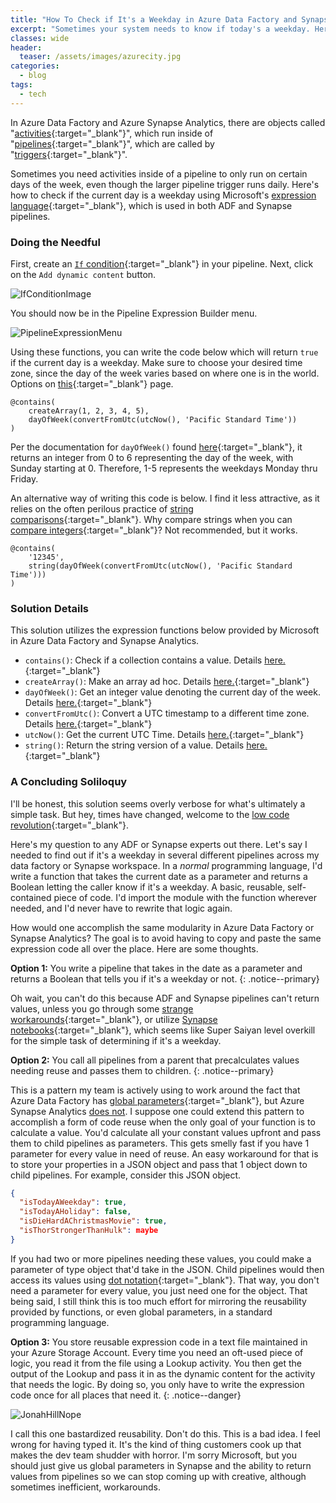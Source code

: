 ```yaml
---
title: "How To Check if It's a Weekday in Azure Data Factory and Synapse Analytics"
excerpt: "Sometimes your system needs to know if today's a weekday. Here's how to find out using Microsoft's Azure Data Factory or Azure Synapse Analytics."
classes: wide
header:
  teaser: /assets/images/azurecity.jpg
categories:
  - blog
tags:
  - tech
---
```


In Azure Data Factory and Azure Synapse Analytics, there are objects called "[activities](https://learn.microsoft.com/en-us/azure/data-factory/concepts-pipelines-activities?tabs=data-factory){:target="_blank"}", which run inside of "[pipelines](https://learn.microsoft.com/en-us/azure/data-factory/concepts-pipelines-activities?tabs=data-factory){:target="_blank"}", which are called by "[triggers](https://learn.microsoft.com/en-us/azure/data-factory/concepts-pipeline-execution-triggers){:target="_blank"}".

Sometimes you need activities inside of a pipeline to only run on certain days of the week, even though the larger pipeline trigger runs daily. Here's how to check if the current day is a weekday using Microsoft's [expression language](https://learn.microsoft.com/en-us/azure/data-factory/control-flow-expression-language-functions){:target="_blank"}, which is used in both ADF and Synapse pipelines.

### Doing the Needful

First, create an [`If` condition](https://learn.microsoft.com/en-us/azure/data-factory/control-flow-if-condition-activity){:target="_blank"} in your pipeline. Next, click on the `Add dynamic content` button.

![IfConditionImage](/assets/images/ifcondition.png)

You should now be in the Pipeline Expression Builder menu.

![PipelineExpressionMenu](/assets/images/expressionbuilder.png)

Using these functions, you can write the code below which will return `true` if the current day is a weekday. Make sure to choose your desired time zone, since the day of the week varies based on where one is in the world. Options on [this](https://learn.microsoft.com/en-us/windows-hardware/manufacture/desktop/default-time-zones?view=windows-11#time-zones){:target="_blank"} page.

```
@contains(
    createArray(1, 2, 3, 4, 5),
    dayOfWeek(convertFromUtc(utcNow(), 'Pacific Standard Time'))
)
```

Per the documentation for `dayOfWeek()` found [here](https://learn.microsoft.com/en-us/azure/data-factory/control-flow-expression-language-functions#dayOfWeek){:target="_blank"}, it returns an integer from 0 to 6 representing the day of the week, with Sunday starting at 0. Therefore, 1-5 represents the weekdays Monday thru Friday.

An alternative way of writing this code is below. I find it less attractive, as it relies on the often perilous practice of [string comparisons](https://softwareengineering.stackexchange.com/questions/439396/is-it-bad-practice-to-compare-string-representation-on-an-object-instead-of-its){:target="_blank"}. Why compare strings when you can [compare integers](https://stackoverflow.com/questions/4904179/why-is-integer-comparison-faster-then-string-comparison){:target="_blank"}? Not recommended, but it works.

```
@contains(
    '12345',
    string(dayOfWeek(convertFromUtc(utcNow(), 'Pacific Standard Time')))
)
```

### Solution Details

This solution utilizes the expression functions below provided by Microsoft in Azure Data Factory and Synapse Analytics.

* `contains()`: Check if a collection contains a value. Details [here.](https://learn.microsoft.com/en-us/azure/data-factory/control-flow-expression-language-functions#contains){:target="_blank"}
* `createArray()`: Make an array ad hoc. Details [here.](https://learn.microsoft.com/en-us/azure/data-factory/control-flow-expression-language-functions#createArray){:target="_blank"}
* `dayOfWeek()`: Get an integer value denoting the current day of the week. Details [here.](https://learn.microsoft.com/en-us/azure/data-factory/control-flow-expression-language-functions#dayOfWeek){:target="_blank"}
* `convertFromUtc()`: Convert a UTC timestamp to a different time zone. Details [here.](https://learn.microsoft.com/en-us/azure/data-factory/control-flow-expression-language-functions#convertFromUtc){:target="_blank"}
* `utcNow()`: Get the current UTC Time. Details [here.](https://learn.microsoft.com/en-us/azure/data-factory/control-flow-expression-language-functions#utcNow){:target="_blank"}
* `string()`: Return the string version of a value. Details [here.](https://learn.microsoft.com/en-us/azure/data-factory/control-flow-expression-language-functions#string){:target="_blank"}

### A Concluding Soliloquy

I'll be honest, this solution seems overly verbose for what's ultimately a simple task. But hey, times have changed, welcome to the [low code revolution](https://www.ben-morris.com/azure-data-factory-myth-code-free-data-warehouse/){:target="_blank"}.

Here's my question to any ADF or Synapse experts out there. Let's say I needed to find out if it's a weekday in several different pipelines across my data factory or Synapse workspace. In a *normal* programming language, I'd write a function that takes the current date as a parameter and returns a Boolean letting the caller know if it's a weekday. A basic, reusable, self-contained piece of code. I'd import the module with the function wherever needed, and I'd never have to rewrite that logic again.

How would one accomplish the same modularity in Azure Data Factory or Synapse Analytics? The goal is to avoid having to copy and paste the same expression code all over the place. Here are some thoughts.

**Option 1:** You write a pipeline that takes in the date as a parameter and returns a Boolean that tells you if it's a weekday or not.
{: .notice--primary}

Oh wait, you can't do this because ADF and Synapse pipelines can't return values, unless you go through some [strange workarounds](https://stackoverflow.com/questions/72548774/returning-a-value-from-a-data-factory-pipeline){:target="_blank"}, or utilize [Synapse notebooks](https://learn.microsoft.com/en-us/azure/synapse-analytics/synapse-notebook-activity?tabs=classical#read-synapse-notebook-cell-output-value){:target="_blank"}, which seems like Super Saiyan level overkill for the simple task of determining if it's a weekday.

**Option 2:** You call all pipelines from a parent that precalculates values needing reuse and passes them to children.
{: .notice--primary}

This is a pattern my team is actively using to work around the fact that Azure Data Factory has [global parameters](https://learn.microsoft.com/en-us/azure/data-factory/author-global-parameters){:target="_blank"}, but Azure Synapse Analytics [does not](https://feedback.azure.com/d365community/idea/eaa47674-0442-ec11-a819-000d3ae2b5ca). I suppose one could extend this pattern to accomplish a form of code reuse when the only goal of your function is to calculate a value. You'd calculate all your constant values upfront and pass them to child pipelines as parameters. This gets smelly fast if you have 1 parameter for every value in need of reuse. An easy workaround for that is to store your properties in a JSON object and pass that 1 object down to child pipelines. For example, consider this JSON object.

``` JSON
{
  "isTodayAWeekday": true,
  "isTodayAHoliday": false,
  "isDieHardAChristmasMovie": true,
  "isThorStrongerThanHulk": maybe
}
```

If you had two or more pipelines needing these values, you could make a parameter of type object that'd take in the JSON. Child pipelines would then access its values using [dot notation](https://learn.microsoft.com/en-us/azure/data-factory/how-to-expression-language-functions#examples-of-using-parameters-in-expressions){:target="_blank"}. That way, you don't need a parameter for every value, you just need one for the object. That being said, I still think this is too much effort for mirroring the reusability provided by functions, or even global parameters, in a standard programming language.

**Option 3:** You store reusable expression code in a text file maintained in your Azure Storage Account. Every time you need an oft-used piece of logic, you read it from the file using a Lookup activity. You then get the output of the Lookup and pass it in as the dynamic content for the activity that needs the logic. By doing so, you only have to write the expression code once for all places that need it.
{: .notice--danger}

![JonahHillNope](/assets/images/jonahhill-nope.gif)

I call this one bastardized reusability. Don't do this. This is a bad idea. I feel wrong for having typed it. It's the kind of thing customers cook up that makes the dev team shudder with horror. I'm sorry Microsoft, but you should just give us global parameters in Synapse and the ability to return values from pipelines so we can stop coming up with creative, although sometimes inefficient, workarounds.
